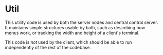 # Util

This utility code is used by both the server nodes and central control server. It maintains simple structures usable by both, such as describing how menus work, or tracking the width and height of a client's terminal.

This code is *not* used by the client, which should be able to run independently of the rest of the codebase.
